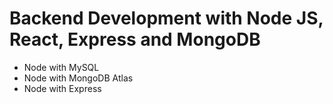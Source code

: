 # Backend Development with Node JS, React, Express and MongoDB
- Node with MySQL
- Node with MongoDB Atlas
- Node with Express

